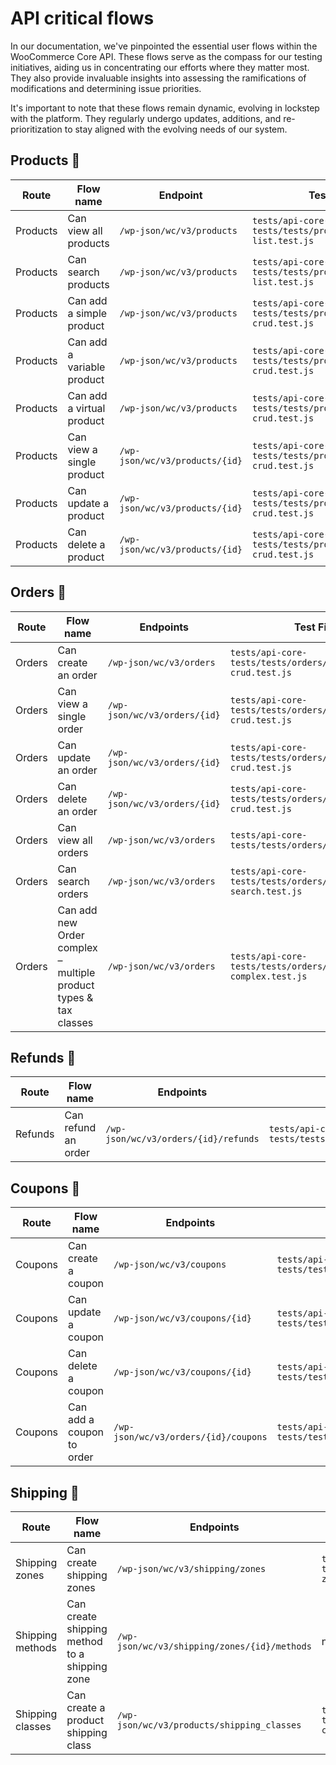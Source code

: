 # API critical flows

In our documentation, we've pinpointed the essential user flows within the WooCommerce Core API. These flows serve as
the compass for our testing initiatives, aiding us in concentrating our efforts where they matter most. They also
provide invaluable insights into assessing the ramifications of modifications and determining issue priorities.

It's important to note that these flows remain dynamic, evolving in lockstep with the platform. They regularly undergo
updates, additions, and re-prioritization to stay aligned with the evolving needs of our system.

## Products 🛒

| Route    | Flow name                  | Endpoint                       | Test File                                                   |
|----------|----------------------------|--------------------------------|-------------------------------------------------------------|
| Products | Can view all products      | `/wp-json/wc/v3/products`      | `tests/api-core-tests/tests/products/product-list.test.js`  |
| Products | Can search products        | `/wp-json/wc/v3/products`      | `tests/api-core-tests/tests/products/product-list.test.js`  |
| Products | Can add a simple product   | `/wp-json/wc/v3/products`      | `tests/api-core-tests/tests/products/products-crud.test.js` |
| Products | Can add a variable product | `/wp-json/wc/v3/products`      | `tests/api-core-tests/tests/products/products-crud.test.js` |
| Products | Can add a virtual product  | `/wp-json/wc/v3/products`      | `tests/api-core-tests/tests/products/products-crud.test.js` |
| Products | Can view a single product  | `/wp-json/wc/v3/products/{id}` | `tests/api-core-tests/tests/products/products-crud.test.js` |
| Products | Can update a product       | `/wp-json/wc/v3/products/{id}` | `tests/api-core-tests/tests/products/products-crud.test.js` |
| Products | Can delete a product       | `/wp-json/wc/v3/products/{id}` | `tests/api-core-tests/tests/products/products-crud.test.js` |

## Orders 📃

| Route  | Flow name                                                        | Endpoints                    | Test File                                                 |
|--------|------------------------------------------------------------------|------------------------------|-----------------------------------------------------------|
| Orders | Can create an order                                              | `/wp-json/wc/v3/orders`      | `tests/api-core-tests/tests/orders/orders-crud.test.js`   |
| Orders | Can view a single order                                          | `/wp-json/wc/v3/orders/{id}` | `tests/api-core-tests/tests/orders/orders-crud.test.js`   |
| Orders | Can update an order                                              | `/wp-json/wc/v3/orders/{id}` | `tests/api-core-tests/tests/orders/orders-crud.test.js`   |
| Orders | Can delete an order                                              | `/wp-json/wc/v3/orders/{id}` | `tests/api-core-tests/tests/orders/orders-crud.test.js`   |
| Orders | Can view all orders                                              | `/wp-json/wc/v3/orders`      | `tests/api-core-tests/tests/orders/orders.test.js`        |
| Orders | Can search orders                                                | `/wp-json/wc/v3/orders`      | `tests/api-core-tests/tests/orders/order-search.test.js`  |
| Orders | Can add new Order complex – multiple product types & tax classes | `/wp-json/wc/v3/orders`      | `tests/api-core-tests/tests/orders/order-complex.test.js` |

## Refunds 💸

| Route   | Flow name           | Endpoints                            | Test File                                           |
|---------|---------------------|--------------------------------------|-----------------------------------------------------|
| Refunds | Can refund an order | `/wp-json/wc/v3/orders/{id}/refunds` | `tests/api-core-tests/tests/refunds/refund.test.js` |

## Coupons 🤑

| Route   | Flow name                 | Endpoints                            | Test File                                            |
|---------|---------------------------|--------------------------------------|------------------------------------------------------|
| Coupons | Can create a coupon       | `/wp-json/wc/v3/coupons`             | `tests/api-core-tests/tests/coupons/coupons.test.js` |
| Coupons | Can update a coupon       | `/wp-json/wc/v3/coupons/{id}`        | `tests/api-core-tests/tests/coupons/coupons.test.js` |
| Coupons | Can delete a coupon       | `/wp-json/wc/v3/coupons/{id}`        | `tests/api-core-tests/tests/coupons/coupons.test.js` |
| Coupons | Can add a coupon to order | `/wp-json/wc/v3/orders/{id}/coupons` | `tests/api-core-tests/tests/coupons/coupons.test.js` |

## Shipping 🚚

| Route            | Flow name                                     | Endpoints                                    | Test File                                                    |
|------------------|-----------------------------------------------|----------------------------------------------|--------------------------------------------------------------|
| Shipping zones   | Can create shipping zones                     | `/wp-json/wc/v3/shipping/zones`              | `tests/api-core-tests/tests/shipping/shipping-zones.test.js` |
| Shipping methods | Can create shipping method to a shipping zone | `/wp-json/wc/v3/shipping/zones/{id}/methods` | n/a                                                          |
| Shipping classes | Can create a product shipping class           | `/wp-json/wc/v3/products/shipping_classes`   | `tests/api-core-tests/tests/products/products-crud.test.js`  |

